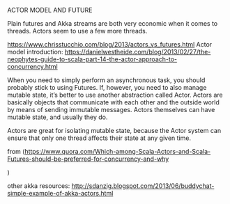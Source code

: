ACTOR MODEL AND FUTURE

Plain futures and Akka streams are both very economic when it comes to threads. Actors seem to use a few more threads.



https://www.chrisstucchio.com/blog/2013/actors_vs_futures.html
Actor model introduction:
https://danielwestheide.com/blog/2013/02/27/the-neophytes-guide-to-scala-part-14-the-actor-approach-to-concurrency.html



When you need to simply perform an asynchronous task, you should probably stick to using Futures. If, however, you need to also manage mutable state, it’s better to use another abstraction called Actor. Actors are basically objects that communicate with each other and the outside world by means of sending immutable messages. Actors themselves can have mutable state, and usually they do.

Actors are great for isolating mutable state, because the Actor system can ensure that only one thread affects their state at any given time. 

from (https://www.quora.com/Which-among-Scala-Actors-and-Scala-Futures-should-be-preferred-for-concurrency-and-why

)

other akka resources: http://sdanzig.blogspot.com/2013/06/buddychat-simple-example-of-akka-actors.html